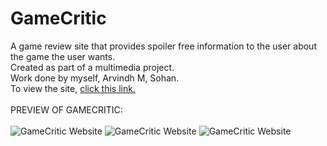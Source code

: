 # GameCritic #
A game review site that provides spoiler free information to the user about the game the user wants. <br>
Created as part of a multimedia project.<br>
Work done by myself, Arvindh M, Sohan.<br>
To view the site, [click this link.](https://athuljomon.github.io/multimediaWebpage/)<br><br>
PREVIEW OF GAMECRITIC:<br><br>
![GameCritic Website](https://i.imgur.com/A2twMe8.jpeg)
![GameCritic Website](https://i.imgur.com/V9sWvMH.jpeg)
![GameCritic Website](https://i.imgur.com/zxb2rHF.jpeg)
